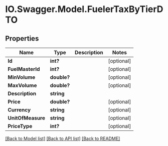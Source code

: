 # IO.Swagger.Model.FuelerTaxByTierDTO
## Properties

Name | Type | Description | Notes
------------ | ------------- | ------------- | -------------
**Id** | **int?** |  | [optional] 
**FuelMasterId** | **int?** |  | [optional] 
**MinVolume** | **double?** |  | [optional] 
**MaxVolume** | **double?** |  | [optional] 
**Description** | **string** |  | 
**Price** | **double?** |  | [optional] 
**Currency** | **string** |  | [optional] 
**UnitOfMeasure** | **string** |  | [optional] 
**PriceType** | **int?** |  | [optional] 

[[Back to Model list]](../README.md#documentation-for-models) [[Back to API list]](../README.md#documentation-for-api-endpoints) [[Back to README]](../README.md)

